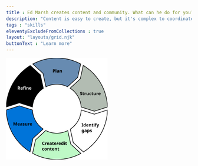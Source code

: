 ```yaml
---
title : Ed Marsh creates content and community. What can he do for you?
description: "Content is easy to create, but it's complex to coordinate, organize, and maintain. ![Content lifecycle diagram](/assets/images/content-lifecycle.png)"
tags : "skills"
eleventyExcludeFromCollections : true
layout: "layouts/grid.njk"
buttonText : "Learn more"
---
```

![Content lifecycle diagram](/assets/images/content-lifecycle.png)
